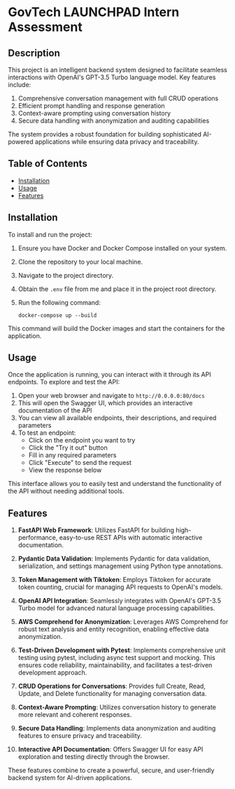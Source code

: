 # GovTech LAUNCHPAD Intern Assessment

## Description
This project is an intelligent backend system designed to facilitate seamless interactions with OpenAI's GPT-3.5 Turbo language model. Key features include:

1. Comprehensive conversation management with full CRUD operations
2. Efficient prompt handling and response generation
3. Context-aware prompting using conversation history
4. Secure data handling with anonymization and auditing capabilities

The system provides a robust foundation for building sophisticated AI-powered applications while ensuring data privacy and traceability.

## Table of Contents
- [Installation](#installation)
- [Usage](#usage)
- [Features](#features)

## Installation
To install and run the project:

1. Ensure you have Docker and Docker Compose installed on your system.
2. Clone the repository to your local machine.
3. Navigate to the project directory.
4. Obtain the `.env` file from me and place it in the project root directory.
5. Run the following command:

   ```
   docker-compose up --build
   ```

This command will build the Docker images and start the containers for the application.

## Usage
Once the application is running, you can interact with it through its API endpoints. To explore and test the API:

1. Open your web browser and navigate to `http://0.0.0.0:80/docs`
2. This will open the Swagger UI, which provides an interactive documentation of the API
3. You can view all available endpoints, their descriptions, and required parameters
4. To test an endpoint:
   - Click on the endpoint you want to try
   - Click the "Try it out" button
   - Fill in any required parameters
   - Click "Execute" to send the request
   - View the response below

This interface allows you to easily test and understand the functionality of the API without needing additional tools.

## Features
1. **FastAPI Web Framework**: Utilizes FastAPI for building high-performance, easy-to-use REST APIs with automatic interactive documentation.

2. **Pydantic Data Validation**: Implements Pydantic for data validation, serialization, and settings management using Python type annotations.

3. **Token Management with Tiktoken**: Employs Tiktoken for accurate token counting, crucial for managing API requests to OpenAI's models.

4. **OpenAI API Integration**: Seamlessly integrates with OpenAI's GPT-3.5 Turbo model for advanced natural language processing capabilities.

5. **AWS Comprehend for Anonymization**: Leverages AWS Comprehend for robust text analysis and entity recognition, enabling effective data anonymization.

6. **Test-Driven Development with Pytest**: Implements comprehensive unit testing using pytest, including async test support and mocking. This ensures code reliability, maintainability, and facilitates a test-driven development approach.

7. **CRUD Operations for Conversations**: Provides full Create, Read, Update, and Delete functionality for managing conversation data.

8. **Context-Aware Prompting**: Utilizes conversation history to generate more relevant and coherent responses.

9. **Secure Data Handling**: Implements data anonymization and auditing features to ensure privacy and traceability.

10. **Interactive API Documentation**: Offers Swagger UI for easy API exploration and testing directly through the browser.

These features combine to create a powerful, secure, and user-friendly backend system for AI-driven applications.
